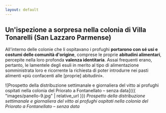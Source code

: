 ```yaml
---
layout: default
---
```


## Un'ispezione a sorpresa nella colonia di Villa Tonarelli (San Lazzaro Parmense)

All'interno delle colonie che li ospitavano i profughi **portarono con sé usi e costumi delle comunità d'origine**, comprese le proprie **abitudini alimentari**, percepite nella loro profonda **valenza identitaria**. Assai frequenti erano, pertanto, le lamentele degli esuli in merito al tipo di alimentazione somministrata loro e ricorrente la richiesta di poter introdurre nei pasti alimenti «più confacenti alle [proprie] abitudini».


![Prospetto della distribuzione settimanale e giornaliera del vitto ai profughi ospitati nella colonia del Priorato a Fontanellato – senza data]({{ "images/panello-9.jpg" | relative_url }})
*Prospetto della distribuzione settimanale e giornaliera del vitto ai profughi ospitati nella colonia del Priorato a Fontanellato – senza data*